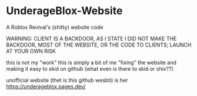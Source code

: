 # UnderageBlox-Website
A Roblox Revival's (shitty) website code

WARNING: CLIENT IS A BACKDOOR, AS I STATE I DID NOT MAKE THE BACKDOOR, MOST OF THE WEBSITE, OR THE CODE TO CLIENTS; LAUNCH AT YOUR OWN RISK


this is not my "work" this is simply a bit of me "fixing" the website and making it easy to skid on github
(what even is there to skid or shix??)

unofficial website (thet is this github wesbti) is her
https://underageblox.pages.dev/
